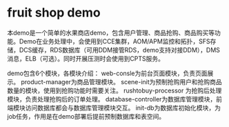 #  fruit shop  demo 

本demo是一个简单的水果商店demo，包含用户管理、商品抢购、商品购买等功能。Demo在业务处理中，会使用到CCE集群，AOM/APM监控和拓扑，SFS存储，DCS缓存，RDS数据库（可用DDM接管RDS，demo支持对接DDM），DMS消息，ELB（可选）。同时开展压测时会使用到CPTS服务。
 
demo包含6个模块，各模块介绍：
web-consle为前台页面模块，负责页面展示。
product-manager为商品管理模块。
scene-init为预制抢购用户和抢购商品数量的模块，使用到抢购功能时需要关注。
rushtobuy-processor 为抢购后处理模块，负责处理抢购后的订单处理。
database-controller为数据库管理模块，前端模块访问数据库都会与数据库管理模块交互。
init-db为数据库初始化模块，为job任务，作用是在demo部署后提前预制数据库和表空间。
